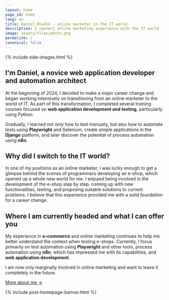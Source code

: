 ```yaml
---
layout: home
page_id: home
lang: en
title: Daniel Hladík - online marketer in the IT world
description: I connect online marketing experience with the IT world
image: assets/files/photo.png
permalink: /
canonical: false
---
```


{% include side-images.html %}

## I'm Daniel, a novice web application developer and automation architect
At the beginning of 2024, I decided to make a major career change and began working intensively on transitioning from an online marketer to the world of IT. As part of this transformation, I completed several training courses focused on **web application development and testing**, particularly using Python.

Gradually, I learned not only how to test manually, but also how to automate tests using **Playwright** and Selenium, create simple applications in the **Django** platform, and later discover the potential of process automation using **n8n**.

<div class="parallax"></div>

## Why did I switch to the IT world?
In one of my positions as an online marketer, I was lucky enough to get a glimpse behind the scenes of programmers developing an e-shop, which opened up a whole new world for me. I enjoyed being involved in the development of the e-shop step by step, coming up with new functionalities, testing, and proposing suitable solutions to current problems. I believe that this experience provided me with a solid foundation for a career change.

<div class="parallax"></div>

## Where I am currently headed and what I can offer you
My experience in **e-commerce** and online marketing continues to help me better understand the context when testing e-shops. Currently, I focus primarily on test automation using **Playwright** and other tools, process automation using **n8n**, which has impressed me with its capabilities, and **web application development**. 

I am now only marginally involved in online marketing and want to leave it completely in the future.

[More about me →](/cv/#continue)

<div class="parallax"></div>

{% include post-homepage-banner.html %}
